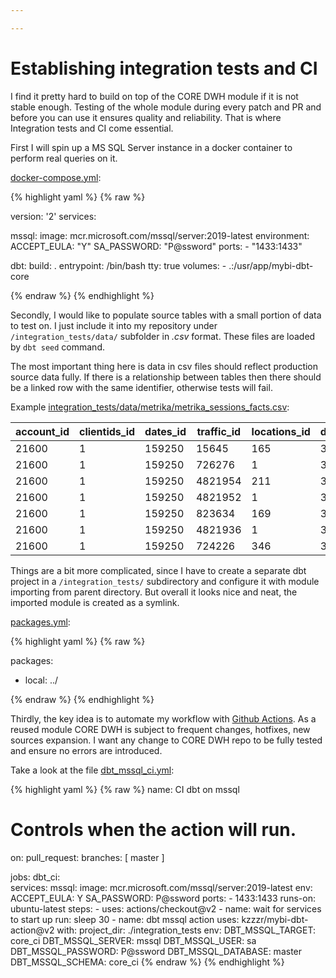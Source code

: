 ```yaml
---

---
```

# Establishing integration tests and CI

I find it pretty hard to build on top of the CORE DWH module if it is not stable enough. Testing of the whole module during every patch and PR and before you can use it ensures quality and reliability. That is where Integration tests and CI come essential.

First I will spin up a MS SQL Server instance in a docker container to perform real queries on it.

[docker-compose.yml](https://github.com/kzzzr/mybi-dbt-core/blob/master/docker-compose.yml):

{% highlight yaml %}
{% raw %}

version: '2'
services:

mssql:
image: mcr.microsoft.com/mssql/server:2019-latest
environment:
ACCEPT_EULA: "Y"
SA_PASSWORD: "P@ssword"
ports:
\- "1433:1433"

dbt:
build: .
entrypoint: /bin/bash
tty: true
volumes:
\- .:/usr/app/mybi-dbt-core

{% endraw %}
{% endhighlight %}

Secondly, I would like to populate source tables with a small portion of data to test on. I just include it into my repository under `/integration_tests/data/` subfolder in _.csv_ format. These files are loaded by `dbt seed` command.

The most important thing here is data in csv files should reflect production source data fully. If there is a relationship between tables then there should be a linked row with the same identifier, otherwise tests will fail.

Example [integration_tests/data/metrika/metrika_sessions_facts.csv](https://github.com/kzzzr/mybi-dbt-core/blob/master/integration_tests/data/metrika/metrika_sessions_facts.csv):

| account_id | clientids_id | dates_id | traffic_id | locations_id | devices_id | sessions | bounces | pageviews | duration |
| --- | --- | --- | --- | --- | --- | --- | --- | --- | --- |
| 21600 | 1 | 159250 | 15645 | 165 | 35 | 1 | 0 | 11 | 240.00 |
| 21600 | 1 | 159250 | 726276 | 1 | 35 | 1 | 0 | 3 | 101.00 |
| 21600 | 1 | 159250 | 4821954 | 211 | 34 | 1 | 0 | 6 | 137.00 |
| 21600 | 1 | 159250 | 4821952 | 1 | 34 | 1 | 0 | 1 | 22.00 |
| 21600 | 1 | 159250 | 823634 | 169 | 34 | 1 | 0 | 1 | 15.00 |
| 21600 | 1 | 159250 | 4821936 | 1 | 35 | 1 | 1 | 1 | 0.00 |
| 21600 | 1 | 159250 | 724226 | 346 | 35 | 1 | 0 | 8 | 303.00 |

Things are a bit more complicated, since I have to create a separate dbt project in a `/integration_tests/` subdirectory and configure it with module importing from parent directory. But overall it looks nice and neat, the imported module is created as a symlink.

[packages.yml](https://github.com/kzzzr/mybi-dbt-core/blob/master/integration_tests/packages.yml):

{% highlight yaml %}
{% raw %}

packages:

* local: ../

{% endraw %}
{% endhighlight %}

Thirdly, the key idea is to automate my workflow with [Github Actions](https://github.com/features/actions). As a reused module CORE DWH is subject to frequent changes, hotfixes, new sources expansion. I want any change to CORE DWH repo to be fully tested and ensure no errors are introduced.

Take a look at the file [dbt_mssql_ci.yml](https://github.com/kzzzr/mybi-dbt-core/blob/master/.github/workflows/dbt_mssql_ci.yml):

{% highlight yaml %}
{% raw %}
name: CI dbt on mssql
 
# Controls when the action will run.
on:
 pull_request:
   branches: [ master ]
 
jobs:
 dbt_ci:   
   services:
     mssql:
       image: mcr.microsoft.com/mssql/server:2019-latest
       env:
         ACCEPT_EULA: Y
         SA_PASSWORD: P@ssword
       ports:
         - 1433:1433
   runs-on: ubuntu-latest
   steps:
     - uses: actions/checkout@v2
     - name: wait for services to start up
       run: sleep 30
     - name: dbt mssql action
       uses: kzzzr/mybi-dbt-action@v2
       with:
         project_dir: ./integration_tests
       env:
         DBT_MSSQL_TARGET: core_ci
         DBT_MSSQL_SERVER: mssql
         DBT_MSSQL_USER: sa
         DBT_MSSQL_PASSWORD: P@ssword
         DBT_MSSQL_DATABASE: master
         DBT_MSSQL_SCHEMA: core_ci
{% endraw %}
{% endhighlight %}         